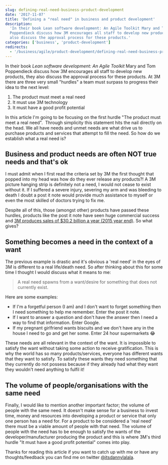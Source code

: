 ```yaml
---
slug: defining-real-need-business-product-development
date: '2017-11-07'
title: 'Defining a "real need" in business and product development'
description:
  'In their book Lean software development: An Agile Toolkit Mary and Tom
  Poppendieck discuss how 3M encourages all staff to develop new products, they
  also discuss the approval process for these products.'
categories: ['business', 'product-development']
redirects:
  - '/business/agile/product-development/defining-real-need-business-product-development'
---
```


In their book _Lean software development: An Agile Toolkit_ Mary and Tom
Poppendieck discuss how 3M encourages all staff to develop new products, they
also discuss the approval process for these products. At 3M there are three very
small "hurdles" a team must surpass to progress their idea to the next level:

1. The product must meet a real need
2. It must use 3M technology
3. It must have a good profit potential

In this article I'm going to be focusing on the first hurdle "The product must
meet a real need".  Through simplicity this statement hits the nail directly on
the head. We all have needs and unmet needs are what drive us to purchase
products and services that attempt to fill the need. So how do we establish what
a real need is?

## Business and product needs are often NOT true needs and that's ok

I must admit when I first read the criteria set by 3M the first thought that
popped into my head was how do they ever release any products?! A 3M picture
hanging strip is definitely not a need, I would not cease to exist without it.
If I suffered a severe injury, severing my arm and was bleeding to death I doubt
a post it note would provide much assistance to myself or even the most skilled
of doctors trying to fix me.

Despite all of this, those (amongst other) products have passed these hurdles,
products like the post it note have seen huge commercial success
and [3M produces sales of \$30.2 billion a year (2015 year end)](http://solutions.3m.com/wps/portal/3M/en_US/3M-Company/Information/AboutUs/WhoWeAre/).
So what gives?

## Something becomes a need in the context of a want

The previous example is drastic and it's obvious a 'real need' in the eyes of 3M
is different to a real life/death need. So after thinking about this for some
time I thought I would discuss what it means to me:

> A real need spawns from a want/desire for something that does not currently
> exist.

Here are some examples:

- If I'm a forgetful person (I am) and I don't want to forget something then I
  need something to help me remember. Enter the post it note.
- If I want to answer a question and don't have the answer then I need a way to
  find that information. Enter Google.
- If my pregnant girlfriend wants biscuits and we don't have any in the house I
  need to go and get her some. Enter 24 hour supermarkets 😂

These needs are all relevant in the context of the want. It is impossible to
satisfy the want without taking some action to receive gratification. This is
why the world has so many products/services, everyone has different wants that
they want to satisfy. To satisfy these wants they need something that they
currently do not possess because if they already had what they want they
wouldn't need anything to fulfil it!

## The volume of people/organisations with the same need

Finally, I would like to mention another important factor; the volume of people
with the same need. It doesn't make sense for a business to invest time, money
and resources into developing a product or service that only one person has a
need for. For a product to be considered a 'real need' there must be a viable
amount of people with that need. The volume of people with the need has to be
enough to satisfy the wants of the developer/manufacturer producing the product
and this is where 3M's third hurdle "It must have a good profit potential" comes
into play.

Thanks for reading this article if you want to catch up with me or have any
thoughts/feedback you can find me on twitter
[@itsdannylalala](https://twitter.com/itsdannylalala).
